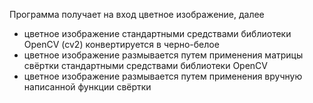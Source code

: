 Программа получает на вход цветное изображение, далее
- цветное изображение стандартными средствами библиотеки OpenCV (cv2) конвертируется в черно-белое
- цветное изображение размывается путем применения матрицы свёртки стандартными средствами библиотеки OpenCV
- цветное изображение размывается путем применения вручную написанной функции свёртки 
